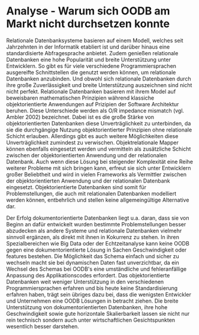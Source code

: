 # Analyse - Warum sich OODB am Markt nicht durchsetzen konnte

Relationale Datenbanksysteme basieren auf einem Modell, welches seit Jahrzehnten in der Informatik etabliert ist und darüber hinaus eine standardisierte Abfragesprache anbietet. Zudem genießen relationale Datenbanken eine hohe Popularität und breite Unterstützung unter Entwicklern.
So gibt es für viele verschiedene Programmiersprachen ausgereifte Schnittstellen die genutzt werden können, um relationale Datenbanken anzubinden. Und obwohl sich relationale Datenbanken durch ihre große Zuverlässigkeit und breite Unterstützung auszeichnen sind nicht nicht perfekt. Relationale Datenbanken basieren mit ihrem Model auf beweisbaren mathematischen Prinzipien während klassiche objektorientierte Anwendungen auf Prizipien der Software Architektur beruhen. Diese Unterschiede werden als O/R impedance mismatch (vgl. Ambler 2002) bezeichnet. Dabei ist es die große Stärke von objektorientierten Datenbanken diese Unverträglichkeit zu unterbinden, da sie die durchgängige Nutzung objektorientierter Prinzipien ohne relationale Schicht erlauben. Allerdings gibt es auch weitere Möglichkeiten diese Unverträglichkeit zumindest zu verwischen. Objektrelationale Mapper können ebenfalls eingesetzt werden und vermitteln als zusätzliche Schicht zwischen der objektorientierten Anwendung und der relationalen Datenbank. Auch wenn diese Lösung bei steigender Komplexität eine Reihe weiterer Probleme mit sich bringen kann, erfreut sie sich unter Entwicklern großer Beliebtheit und wird in vielen Frameworks als Vermittler zwischen der objektorientierten Anwendung und der relationalen Datenbank eingesetzt. Objektorientierte Datenbanken sind somit für Problemstellungen, die auch mit relationalen Datenbanken modelliert werden können, entbehrlich und stellen keine allgemeingültige Alternative dar.

Der Erfolg dokumentorientierte Datenbanken liegt u.a. daran, dass sie von Beginn an dafür entwickelt wurden bestimmte Problemstellungen besser abzudecken als andere Systeme und relationale Datenbanken vielmehr sinnvoll ergänzen, als direkt mit ihnen in Kokurrenz zu stehen. In ihren Spezialbereichen wie Big Data oder der Echtzeitanalyse kann keine OODB gegen eine dokumentorientierte Lösung in Sachen Geschwindigkeit oder features bestehen. Die Möglichkeit das Schema einfach und sicher zu wechseln macht sie bei dynamischen Daten fast unverzichtbar, da ein Wechsel des Schemas bei OODB's  eine umständliche und fehleranfällige Anpassung des Applikationscodes erfordert. Das objektorientierte Datenbanken weit weniger Unterstützung in den verschiedenen Programmiersprachen erfahren und bis heute keine Standardisierung erfahren haben, trägt sein übriges dazu bei, dass die wenigsten Entwickler und Unternehmen eine OODB Lösungen in betracht ziehen. Die breite Unterstützung von dokumentorientierten Datenbanken, ihre hohe Geschwindigkeit sowie gute horizontale Skalierbarkeit lassen sie nicht nur rein technisch sondern auch unter  wirtschaftlichen Gesichtspunkten wesentlich besser darstehen.
